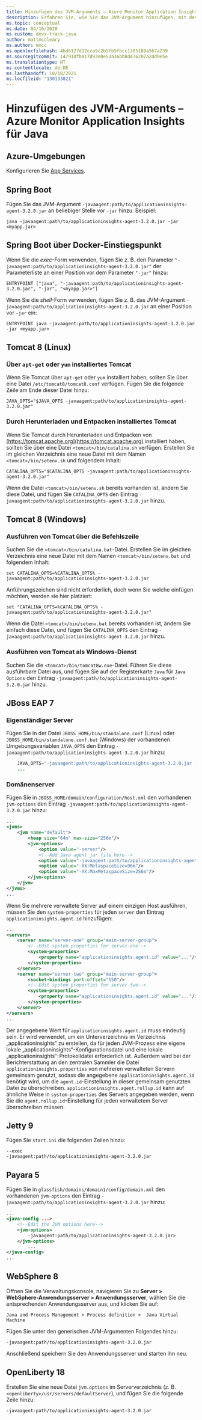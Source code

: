 ```yaml
---
title: Hinzufügen des JVM-Arguments – Azure Monitor Application Insights für Java
description: Erfahren Sie, wie Sie das JVM-Argument hinzufügen, mit dem Sie Azure Monitor Application Insights für Java aktivieren.
ms.topic: conceptual
ms.date: 04/16/2020
ms.custom: devx-track-java
author: mattmccleary
ms.author: mmcc
ms.openlocfilehash: 4bd6127d12cca9c2b5fb5fbcc1305189a567a239
ms.sourcegitcommit: 147910fb817d93e0e53a36bb8d476207a2dd9e5e
ms.translationtype: HT
ms.contentlocale: de-DE
ms.lasthandoff: 10/18/2021
ms.locfileid: "130133821"
---
```

# <a name="adding-the-jvm-arg---azure-monitor-application-insights-for-java"></a>Hinzufügen des JVM-Arguments – Azure Monitor Application Insights für Java



## <a name="azure-environments"></a>Azure-Umgebungen

Konfigurieren Sie [App Services](../../app-service/configure-language-java.md#set-java-runtime-options).

## <a name="spring-boot"></a>Spring Boot

Fügen Sie das JVM-Argument `-javaagent:path/to/applicationinsights-agent-3.2.0.jar` an beliebiger Stelle vor `-jar` hinzu. Beispiel:

```
java -javaagent:path/to/applicationinsights-agent-3.2.0.jar -jar <myapp.jar>
```

## <a name="spring-boot-via-docker-entry-point"></a>Spring Boot über Docker-Einstiegspunkt

Wenn Sie die *exec*-Form verwenden, fügen Sie z. B. den Parameter `"-javaagent:path/to/applicationinsights-agent-3.2.0.jar"` der Parameterliste an einer Position vor dem Parameter `"-jar"` hinzu:

```
ENTRYPOINT ["java", "-javaagent:path/to/applicationinsights-agent-3.2.0.jar", "-jar", "<myapp.jar>"]
```

Wenn Sie die *shell*-Form verwenden, fügen Sie z. B. das JVM-Argument `-javaagent:path/to/applicationinsights-agent-3.2.0.jar` an einer Position vor `-jar` ein:

```
ENTRYPOINT java -javaagent:path/to/applicationinsights-agent-3.2.0.jar -jar <myapp.jar>
```

## <a name="tomcat-8-linux"></a>Tomcat 8 (Linux)

### <a name="tomcat-installed-via-apt-get-or-yum"></a>Über `apt-get` oder `yum` installiertes Tomcat

Wenn Sie Tomcat über `apt-get` oder `yum` installiert haben, sollten Sie über eine Datei `/etc/tomcat8/tomcat8.conf` verfügen.  Fügen Sie die folgende Zeile am Ende dieser Datei hinzu:

```
JAVA_OPTS="$JAVA_OPTS -javaagent:path/to/applicationinsights-agent-3.2.0.jar"
```

### <a name="tomcat-installed-via-download-and-unzip"></a>Durch Herunterladen und Entpacken installiertes Tomcat

Wenn Sie Tomcat durch Herunterladen und Entpacken von [https://tomcat.apache.org](https://tomcat.apache.org) installiert haben, sollten Sie über eine Datei `<tomcat>/bin/catalina.sh` verfügen.  Erstellen Sie im gleichen Verzeichnis eine neue Datei mit dem Namen `<tomcat>/bin/setenv.sh` und folgendem Inhalt:

```
CATALINA_OPTS="$CATALINA_OPTS -javaagent:path/to/applicationinsights-agent-3.2.0.jar"
```

Wenn die Datei `<tomcat>/bin/setenv.sh` bereits vorhanden ist, ändern Sie diese Datei, und fügen Sie `CATALINA_OPTS` den Eintrag `-javaagent:path/to/applicationinsights-agent-3.2.0.jar` hinzu.


## <a name="tomcat-8-windows"></a>Tomcat 8 (Windows)

### <a name="running-tomcat-from-the-command-line"></a>Ausführen von Tomcat über die Befehlszeile

Suchen Sie die `<tomcat>/bin/catalina.bat`-Datei.  Erstellen Sie im gleichen Verzeichnis eine neue Datei mit dem Namen `<tomcat>/bin/setenv.bat` und folgendem Inhalt:

```
set CATALINA_OPTS=%CATALINA_OPTS% -javaagent:path/to/applicationinsights-agent-3.2.0.jar
```

Anführungszeichen sind nicht erforderlich, doch wenn Sie welche einfügen möchten, werden sie hier platziert:

```
set "CATALINA_OPTS=%CATALINA_OPTS% -javaagent:path/to/applicationinsights-agent-3.2.0.jar"
```

Wenn die Datei `<tomcat>/bin/setenv.bat` bereits vorhanden ist, ändern Sie einfach diese Datei, und fügen Sie `CATALINA_OPTS` den Eintrag `-javaagent:path/to/applicationinsights-agent-3.2.0.jar` hinzu.

### <a name="running-tomcat-as-a-windows-service"></a>Ausführen von Tomcat als Windows-Dienst

Suchen Sie die `<tomcat>/bin/tomcat8w.exe`-Datei.  Führen Sie diese ausführbare Datei aus, und fügen Sie auf der Registerkarte `Java` für `Java Options` den Eintrag `-javaagent:path/to/applicationinsights-agent-3.2.0.jar` hinzu.


## <a name="jboss-eap-7"></a>JBoss EAP 7

### <a name="standalone-server"></a>Eigenständiger Server

Fügen Sie in der Datei `JBOSS_HOME/bin/standalone.conf` (Linux) oder `JBOSS_HOME/bin/standalone.conf.bat` (Windows) der vorhandenen Umgebungsvariablen `JAVA_OPTS` den Eintrag `-javaagent:path/to/applicationinsights-agent-3.2.0.jar` hinzu:

```java    ...
    JAVA_OPTS="-javaagent:path/to/applicationinsights-agent-3.2.0.jar -Xms1303m -Xmx1303m ..."
    ...
```

### <a name="domain-server"></a>Domänenserver

Fügen Sie in `JBOSS_HOME/domain/configuration/host.xml` den vorhandenen `jvm-options` den Eintrag `-javaagent:path/to/applicationinsights-agent-3.2.0.jar` hinzu:

```xml
...
<jvms>
    <jvm name="default">
        <heap size="64m" max-size="256m"/>
        <jvm-options>
            <option value="-server"/>
            <!--Add Java agent jar file here-->
            <option value="-javaagent:path/to/applicationinsights-agent-3.2.0.jar"/>
            <option value="-XX:MetaspaceSize=96m"/>
            <option value="-XX:MaxMetaspaceSize=256m"/>
        </jvm-options>
    </jvm>
</jvms>
...
```

Wenn Sie mehrere verwaltete Server auf einem einzigen Host ausführen, müssen Sie den `system-properties` für jeden `server` den Eintrag `applicationinsights.agent.id` hinzufügen:

```xml
...
<servers>
    <server name="server-one" group="main-server-group">
        <!--Edit system properties for server-one-->
        <system-properties> 
            <property name="applicationinsights.agent.id" value="..."/>
        </system-properties>
    </server>
    <server name="server-two" group="main-server-group">
        <socket-bindings port-offset="150"/>
        <!--Edit system properties for server-two-->
        <system-properties>
            <property name="applicationinsights.agent.id" value="..."/> 
        </system-properties>
    </server>
</servers>
...
```

Der angegebene Wert für `applicationinsights.agent.id` muss eindeutig sein. Er wird verwendet, um ein Unterverzeichnis im Verzeichnis „applicationinsights“ zu erstellen, da für jeden JVM-Prozess eine eigene lokale „applicationinsights“-Konfigurationsdatei und eine lokale „applicationinsights“-Protokolldatei erforderlich ist. Außerdem wird bei der Berichterstattung an den zentralen Sammler die Datei `applicationinsights.properties` von mehreren verwalteten Servern gemeinsam genutzt, sodass die angegebene `applicationinsights.agent.id` benötigt wird, um die `agent.id`-Einstellung in dieser gemeinsam genutzten Datei zu überschreiben. `applicationinsights.agent.rollup.id` kann auf ähnliche Weise in `system-properties` des Servers angegeben werden, wenn Sie die `agent.rollup.id`-Einstellung für jeden verwaltetem Server überschreiben müssen.


## <a name="jetty-9"></a>Jetty 9

Fügen Sie `start.ini` die folgenden Zeilen hinzu:

```
--exec
-javaagent:path/to/applicationinsights-agent-3.2.0.jar
```


## <a name="payara-5"></a>Payara 5

Fügen Sie in `glassfish/domains/domain1/config/domain.xml` den vorhandenen `jvm-options` den Eintrag `-javaagent:path/to/applicationinsights-agent-3.2.0.jar` hinzu:

```xml
...
<java-config ...>
    <!--Edit the JVM options here-->
    <jvm-options>
        -javaagent:path/to/applicationinsights-agent-3.2.0.jar>
    </jvm-options>
        ...
</java-config>
...
```

## <a name="websphere-8"></a>WebSphere 8

Öffnen Sie die Verwaltungskonsole, navigieren Sie zu **Server > WebSphere-Anwendungsserver > Anwendungsserver**, wählen Sie die entsprechenden Anwendungsserver aus, und klicken Sie auf: 

```
Java and Process Management > Process definition >  Java Virtual Machine
```
Fügen Sie unter den generischen JVM-Argumenten Folgendes hinzu:
```
-javaagent:path/to/applicationinsights-agent-3.2.0.jar
```
Anschließend speichern Sie den Anwendungsserver und starten ihn neu.


## <a name="openliberty-18"></a>OpenLiberty 18

Erstellen Sie eine neue Datei `jvm.options` im Serververzeichnis (z. B. `<openliberty>/usr/servers/defaultServer`), und fügen Sie die folgende Zeile hinzu:
```
-javaagent:path/to/applicationinsights-agent-3.2.0.jar
```
